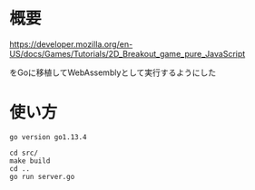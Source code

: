 # 概要

https://developer.mozilla.org/en-US/docs/Games/Tutorials/2D_Breakout_game_pure_JavaScript

をGoに移植してWebAssemblyとして実行するようにした

# 使い方

```
go version go1.13.4
```

```
cd src/
make build
cd ..
go run server.go
```
